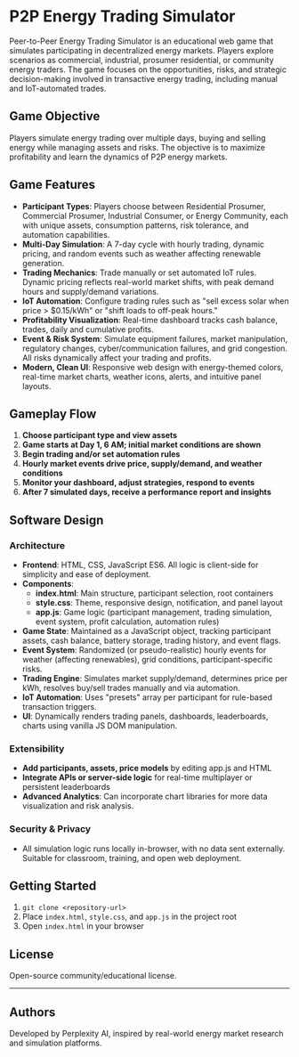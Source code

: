 # P2P Energy Trading Simulator

Peer-to-Peer Energy Trading Simulator is an educational web game that simulates participating in decentralized energy markets. Players explore scenarios as commercial, industrial, prosumer residential, or community energy traders. The game focuses on the opportunities, risks, and strategic decision-making involved in transactive energy trading, including manual and IoT-automated trades.

## Game Objective

Players simulate energy trading over multiple days, buying and selling energy while managing assets and risks. The objective is to maximize profitability and learn the dynamics of P2P energy markets.

## Game Features

- **Participant Types**: Players choose between Residential Prosumer, Commercial Prosumer, Industrial Consumer, or Energy Community, each with unique assets, consumption patterns, risk tolerance, and automation capabilities.
- **Multi-Day Simulation**: A 7-day cycle with hourly trading, dynamic pricing, and random events such as weather affecting renewable generation.
- **Trading Mechanics**: Trade manually or set automated IoT rules. Dynamic pricing reflects real-world market shifts, with peak demand hours and supply/demand variations.
- **IoT Automation**: Configure trading rules such as "sell excess solar when price > $0.15/kWh" or "shift loads to off-peak hours."
- **Profitability Visualization**: Real-time dashboard tracks cash balance, trades, daily and cumulative profits.
- **Event & Risk System**: Simulate equipment failures, market manipulation, regulatory changes, cyber/communication failures, and grid congestion. All risks dynamically affect your trading and profits.
- **Modern, Clean UI**: Responsive web design with energy-themed colors, real-time market charts, weather icons, alerts, and intuitive panel layouts.

## Gameplay Flow

1. **Choose participant type and view assets**
2. **Game starts at Day 1, 6 AM; initial market conditions are shown**
3. **Begin trading and/or set automation rules**
4. **Hourly market events drive price, supply/demand, and weather conditions**
5. **Monitor your dashboard, adjust strategies, respond to events**
6. **After 7 simulated days, receive a performance report and insights**

## Software Design

### Architecture

- **Frontend**: HTML, CSS, JavaScript ES6. All logic is client-side for simplicity and ease of deployment.
- **Components**:
  - **index.html**: Main structure, participant selection, root containers
  - **style.css**: Theme, responsive design, notification, and panel layout
  - **app.js**: Game logic (participant management, trading simulation, event system, profit calculation, automation rules)
- **Game State**: Maintained as a JavaScript object, tracking participant assets, cash balance, battery storage, trading history, and event flags.
- **Event System**: Randomized (or pseudo-realistic) hourly events for weather (affecting renewables), grid conditions, participant-specific risks.
- **Trading Engine**: Simulates market supply/demand, determines price per kWh, resolves buy/sell trades manually and via automation.
- **IoT Automation**: Uses "presets" array per participant for rule-based transaction triggers.
- **UI**: Dynamically renders trading panels, dashboards, leaderboards, charts using vanilla JS DOM manipulation.

### Extensibility

- **Add participants, assets, price models** by editing app.js and HTML
- **Integrate APIs or server-side logic** for real-time multiplayer or persistent leaderboards
- **Advanced Analytics**: Can incorporate chart libraries for more data visualization and risk analysis.

### Security & Privacy

- All simulation logic runs locally in-browser, with no data sent externally. Suitable for classroom, training, and open web deployment.

## Getting Started

1. `git clone <repository-url>`
2. Place `index.html`, `style.css`, and `app.js` in the project root
3. Open `index.html` in your browser

## License

Open-source community/educational license.

---

## Authors

Developed by Perplexity AI, inspired by real-world energy market research and simulation platforms.

